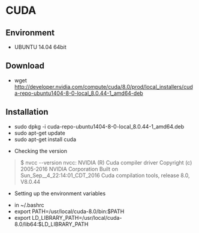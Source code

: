 # CUDA
## Environment
- UBUNTU 14.04 64bit

## Download
- wget http://developer.nvidia.com/compute/cuda/8.0/prod/local_installers/cuda-repo-ubuntu1404-8-0-local_8.0.44-1_amd64-deb

## Installation
- sudo dpkg -i cuda-repo-ubuntu1404-8-0-local_8.0.44-1_amd64.deb
- sudo apt-get update
- sudo apt-get install cuda

* Checking the version
> $ nvcc --version
nvcc: NVIDIA (R) Cuda compiler driver
Copyright (c) 2005-2016 NVIDIA Corporation
Built on Sun_Sep__4_22:14:01_CDT_2016
Cuda compilation tools, release 8.0, V8.0.44

* Setting up the environment variables
- in ~/.bashrc
- export PATH=/usr/local/cuda-8.0/bin:$PATH
- export LD_LIBRARY_PATH=/usr/local/cuda-8.0/lib64:$LD_LIBRARY_PATH
